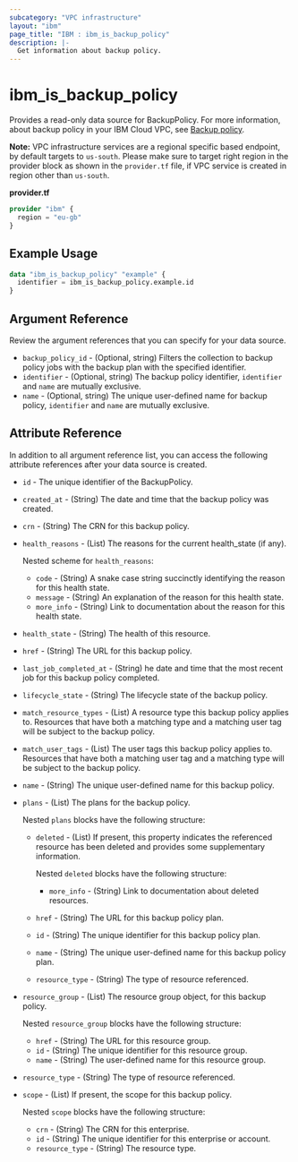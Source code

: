```yaml
---
subcategory: "VPC infrastructure"
layout: "ibm"
page_title: "IBM : ibm_is_backup_policy"
description: |-
  Get information about backup policy.
---
```


# ibm_is_backup_policy

Provides a read-only data source for BackupPolicy. For more information, about backup policy in your IBM Cloud VPC, see [Backup policy](https://cloud.ibm.com/docs/vpc?topic=vpc-backup-view-policies).

**Note:** 
VPC infrastructure services are a regional specific based endpoint, by default targets to `us-south`. Please make sure to target right region in the provider block as shown in the `provider.tf` file, if VPC service is created in region other than `us-south`.

**provider.tf**

```terraform
provider "ibm" {
  region = "eu-gb"
}
```

## Example Usage

```terraform
data "ibm_is_backup_policy" "example" {
  identifier = ibm_is_backup_policy.example.id
}
```

## Argument Reference
Review the argument references that you can specify for your data source. 

- `backup_policy_id` - (Optional, string) Filters the collection to backup policy jobs with the backup plan with the specified identifier.
- `identifier` - (Optional, string) The backup policy identifier, `identifier` and `name` are mutually exclusive.
- `name` - (Optional, string) The unique user-defined name for backup policy, `identifier` and `name` are mutually exclusive.

## Attribute Reference
In addition to all argument reference list, you can access the following attribute references after your data source is created.

- `id` - The unique identifier of the BackupPolicy.
- `created_at` - (String) The date and time that the backup policy was created.
- `crn` - (String) The CRN for this backup policy.
- `health_reasons` - (List) The reasons for the current health_state (if any).

  Nested scheme for `health_reasons`:
  - `code` - (String) A snake case string succinctly identifying the reason for this health state.
  - `message` - (String) An explanation of the reason for this health state.
  - `more_info` - (String) Link to documentation about the reason for this health state.
- `health_state` - (String) The health of this resource.
- `href` - (String) The URL for this backup policy.
- `last_job_completed_at` - (String) he date and time that the most recent job for this backup policy completed.
- `lifecycle_state` - (String) The lifecycle state of the backup policy.
- `match_resource_types` - (List) A resource type this backup policy applies to. Resources that have both a matching type and a matching user tag will be subject to the backup policy.
- `match_user_tags` - (List) The user tags this backup policy applies to. Resources that have both a matching user tag and a matching type will be subject to the backup policy.
- `name` - (String) The unique user-defined name for this backup policy.
- `plans` - (List) The plans for the backup policy.
  
  Nested `plans` blocks have the following structure:
  - `deleted` - (List) If present, this property indicates the referenced resource has been deleted and provides some supplementary information. 
    
    Nested `deleted` blocks have the following structure:
    - `more_info` - (String) Link to documentation about deleted resources.
  - `href` - (String) The URL for this backup policy plan.
  - `id` - (String) The unique identifier for this backup policy plan.
  - `name` - (String) The unique user-defined name for this backup policy plan.
  - `resource_type` - (String) The type of resource referenced.
- `resource_group` - (List) The resource group object, for this backup policy.
  
  Nested `resource_group` blocks have the following structure:
  - `href` - (String) The URL for this resource group.
  - `id` - (String) The unique identifier for this resource group.
  - `name` - (String) The user-defined name for this resource group.
- `resource_type` - (String) The type of resource referenced.
- `scope` - (List) If present, the scope for this backup policy.

  Nested `scope` blocks have the following structure:
  - `crn` - (String) The CRN for this enterprise.
  - `id` - (String) The unique identifier for this enterprise or account.
  - `resource_type` - (String) The resource type.


